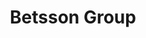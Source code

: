 ---
title: Betsson Group
client: true
web_site: https://www.betssongroup.com
role: Backend Developer
start_date: 2021-10-11
end_date: present
skills:
 - C#
 - .Net 7
 - Asp.Net
 - Blazor
 - Docker
 - GitHub Actions
 - Kafka
summary:  
- Developing Betsson's Casino Tournaments/Sportsbook Leaderboards product 
- Event sourced .Net 7 application with realtime transaction processing, Rest API and back office tool.
- Performance optimizations leading to near 1000% increase in the number of Kafka messages the application can process per second
---